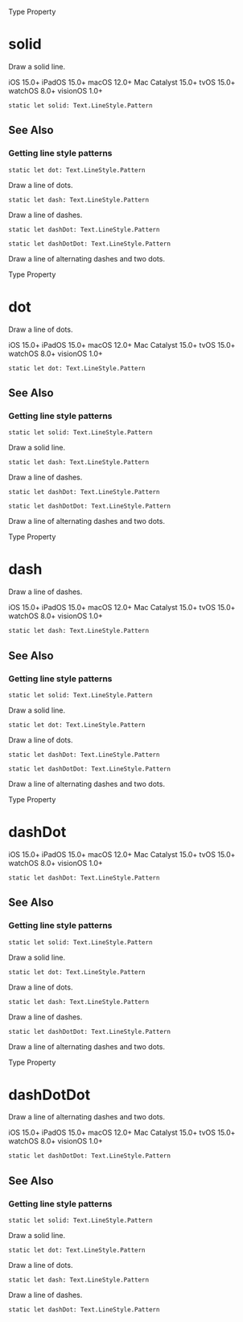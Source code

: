 Type Property

# solid

Draw a solid line.

iOS 15.0+  iPadOS 15.0+  macOS 12.0+  Mac Catalyst 15.0+  tvOS 15.0+  watchOS
8.0+  visionOS 1.0+

    
    
    static let solid: Text.LineStyle.Pattern

## See Also

### Getting line style patterns

`static let dot: Text.LineStyle.Pattern`

Draw a line of dots.

`static let dash: Text.LineStyle.Pattern`

Draw a line of dashes.

`static let dashDot: Text.LineStyle.Pattern`

`static let dashDotDot: Text.LineStyle.Pattern`

Draw a line of alternating dashes and two dots.

Type Property

# dot

Draw a line of dots.

iOS 15.0+  iPadOS 15.0+  macOS 12.0+  Mac Catalyst 15.0+  tvOS 15.0+  watchOS
8.0+  visionOS 1.0+

    
    
    static let dot: Text.LineStyle.Pattern

## See Also

### Getting line style patterns

`static let solid: Text.LineStyle.Pattern`

Draw a solid line.

`static let dash: Text.LineStyle.Pattern`

Draw a line of dashes.

`static let dashDot: Text.LineStyle.Pattern`

`static let dashDotDot: Text.LineStyle.Pattern`

Draw a line of alternating dashes and two dots.

Type Property

# dash

Draw a line of dashes.

iOS 15.0+  iPadOS 15.0+  macOS 12.0+  Mac Catalyst 15.0+  tvOS 15.0+  watchOS
8.0+  visionOS 1.0+

    
    
    static let dash: Text.LineStyle.Pattern

## See Also

### Getting line style patterns

`static let solid: Text.LineStyle.Pattern`

Draw a solid line.

`static let dot: Text.LineStyle.Pattern`

Draw a line of dots.

`static let dashDot: Text.LineStyle.Pattern`

`static let dashDotDot: Text.LineStyle.Pattern`

Draw a line of alternating dashes and two dots.

Type Property

# dashDot

iOS 15.0+  iPadOS 15.0+  macOS 12.0+  Mac Catalyst 15.0+  tvOS 15.0+  watchOS
8.0+  visionOS 1.0+

    
    
    static let dashDot: Text.LineStyle.Pattern

## See Also

### Getting line style patterns

`static let solid: Text.LineStyle.Pattern`

Draw a solid line.

`static let dot: Text.LineStyle.Pattern`

Draw a line of dots.

`static let dash: Text.LineStyle.Pattern`

Draw a line of dashes.

`static let dashDotDot: Text.LineStyle.Pattern`

Draw a line of alternating dashes and two dots.

Type Property

# dashDotDot

Draw a line of alternating dashes and two dots.

iOS 15.0+  iPadOS 15.0+  macOS 12.0+  Mac Catalyst 15.0+  tvOS 15.0+  watchOS
8.0+  visionOS 1.0+

    
    
    static let dashDotDot: Text.LineStyle.Pattern

## See Also

### Getting line style patterns

`static let solid: Text.LineStyle.Pattern`

Draw a solid line.

`static let dot: Text.LineStyle.Pattern`

Draw a line of dots.

`static let dash: Text.LineStyle.Pattern`

Draw a line of dashes.

`static let dashDot: Text.LineStyle.Pattern`

